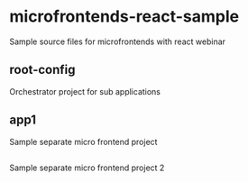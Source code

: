 # microfrontends-react-sample
Sample source files for microfrontends with react webinar

## root-config
Orchestrator project for sub applications

## app1
Sample separate micro frontend project

##
Sample separate micro frontend project 2
